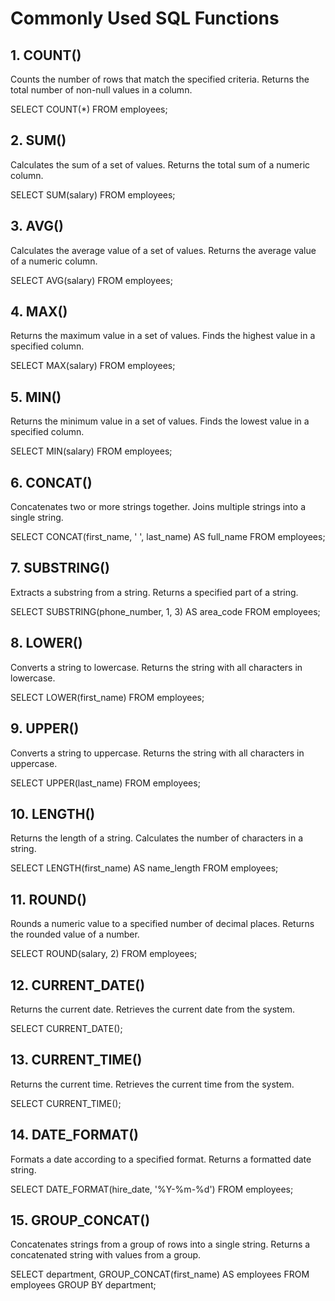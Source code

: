 # Commonly Used SQL Functions

## 1. COUNT()
Counts the number of rows that match the specified criteria.
Returns the total number of non-null values in a column.

SELECT COUNT(*) FROM employees;

## 2. SUM()
Calculates the sum of a set of values.
Returns the total sum of a numeric column.

SELECT SUM(salary) FROM employees;

## 3. AVG()
Calculates the average value of a set of values.
Returns the average value of a numeric column.

SELECT AVG(salary) FROM employees;

## 4. MAX()
Returns the maximum value in a set of values.
Finds the highest value in a specified column.

SELECT MAX(salary) FROM employees;

## 5. MIN()
Returns the minimum value in a set of values.
Finds the lowest value in a specified column.

SELECT MIN(salary) FROM employees;

## 6. CONCAT()
Concatenates two or more strings together.
Joins multiple strings into a single string.

SELECT CONCAT(first_name, ' ', last_name) AS full_name FROM employees;

## 7. SUBSTRING()
Extracts a substring from a string.
Returns a specified part of a string.

SELECT SUBSTRING(phone_number, 1, 3) AS area_code FROM employees;

## 8. LOWER()
Converts a string to lowercase.
Returns the string with all characters in lowercase.

SELECT LOWER(first_name) FROM employees;

## 9. UPPER()
Converts a string to uppercase.
Returns the string with all characters in uppercase.

SELECT UPPER(last_name) FROM employees;

## 10. LENGTH()
Returns the length of a string.
Calculates the number of characters in a string.

SELECT LENGTH(first_name) AS name_length FROM employees;

## 11. ROUND()
Rounds a numeric value to a specified number of decimal places.
Returns the rounded value of a number.

SELECT ROUND(salary, 2) FROM employees;

## 12. CURRENT_DATE()
Returns the current date.
Retrieves the current date from the system.

SELECT CURRENT_DATE();

## 13. CURRENT_TIME()
Returns the current time.
Retrieves the current time from the system.

SELECT CURRENT_TIME();

## 14. DATE_FORMAT()
Formats a date according to a specified format.
Returns a formatted date string.

SELECT DATE_FORMAT(hire_date, '%Y-%m-%d') FROM employees;

## 15. GROUP_CONCAT()
Concatenates strings from a group of rows into a single string.
Returns a concatenated string with values from a group.

SELECT department, GROUP_CONCAT(first_name) AS employees FROM employees GROUP BY department;
